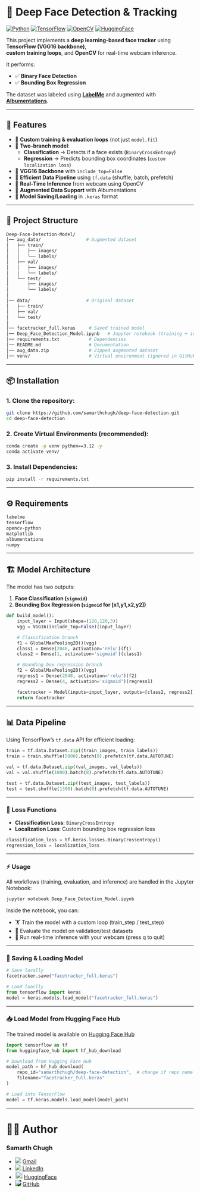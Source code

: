 # 🎯 Deep Face Detection & Tracking

[![Python](https://img.shields.io/badge/Python-3.12-blue)](https://www.python.org/)
[![TensorFlow](https://img.shields.io/badge/TensorFlow-2.x-orange)](https://www.tensorflow.org/)
[![OpenCV](https://img.shields.io/badge/OpenCV-Computer%20Vision-green)](https://opencv.org/)
[![HuggingFace](https://img.shields.io/badge/🤗-Model%20on%20HuggingFace-yellow)](https://huggingface.co/samarthchugh/deep-face-detection)

This project implements a **deep learning-based face tracker** using **TensorFlow (VGG16 backbone)**,  
**custom training loops**, and **OpenCV** for real-time webcam inference.  

It performs:
- ✅ **Binary Face Detection**  
- ✅ **Bounding Box Regression**  

The dataset was labeled using **[LabelMe](https://github.com/wkentaro/labelme)** and augmented with **[Albumentations](https://albumentations.ai/)**.

---

## 🚀 Features
- 🔹 **Custom training & evaluation loops** (not just `model.fit`)
- 🔹 **Two-branch model**:
  - **Classification** → Detects if a face exists (`BinaryCrossEntropy`)
  - **Regression** → Predicts bounding box coordinates (`custom localization loss`)
- 🔹 **VGG16 Backbone** with `include_top=False`
- 🔹 **Efficient Data Pipeline** using `tf.data` (shuffle, batch, prefetch)
- 🔹 **Real-Time Inference** from webcam using OpenCV
- 🔹 **Augmented Data Support** with Albumentations
- 🔹 **Model Saving/Loading** in `.keras` format

---

## 📂 Project Structure
```bash
Deep-Face-Detection-Model/
│── aug_data/                 # Augmented dataset
│   ├── train/
│   │   ├── images/
│   │   └── labels/
│   ├── val/
│   │   ├── images/
│   │   └── labels/
│   └── test/
│       ├── images/
│       └── labels/
│
│── data/                     # Original dataset
│   ├── train/
│   ├── val/
│   └── test/
│
│── facetracker_full.keras     # Saved trained model
│── Deep_Face_Detection_Model.ipynb   # Jupyter notebook (training + inference)
│── requirements.txt           # Dependencies
│── README.md                  # Documentation
│── aug_data.zip               # Zipped augmented dataset
│── venv/                      # Virtual environment (ignored in GitHub)
```

---

## 📦 Installation

### 1. Clone the repository:
   ```bash
   git clone https://github.com/samarthchugh/deep-face-detection.git
   cd deep-face-detection
   ```

### 2. Create Virtual Environments (recommended):
```bash
conda create -p venv python==3.12 -y
conda activate venv/
```

### 3. Install Dependencies:
```bash 
pip install -r requirements.txt
```

---

## ⚙️ Requirements
```bash
labelme
tensorflow
opencv-python
matplotlib
albumentations
numpy
```

---

## 🏗️ Model Architecture

The model has two outputs:
1. **Face Classification (`sigmoid`)**
2. **Bounding Box Regression (`sigmoid` for [x1,y1,x2,y2])**
```python
def build_model(): 
    input_layer = Input(shape=(120,120,3))
    vgg = VGG16(include_top=False)(input_layer)

    # Classification branch
    f1 = GlobalMaxPooling2D()(vgg)
    class1 = Dense(2048, activation='relu')(f1)
    class2 = Dense(1, activation='sigmoid')(class1)

    # Bounding box regression branch
    f2 = GlobalMaxPooling2D()(vgg)
    regress1 = Dense(2048, activation='relu')(f2)
    regress2 = Dense(4, activation='sigmoid')(regress1)

    facetracker = Model(inputs=input_layer, outputs=[class2, regress2])
    return facetracker
```

---

## 📊 Data Pipeline
Using TensorFlow’s `tf.data` API for efficient loading:
```python
train = tf.data.Dataset.zip((train_images, train_labels))
train = train.shuffle(5000).batch(8).prefetch(tf.data.AUTOTUNE)

val = tf.data.Dataset.zip((val_images, val_labels))
val = val.shuffle(1000).batch(8).prefetch(tf.data.AUTOTUNE)

test = tf.data.Dataset.zip((test_images, test_labels))
test = test.shuffle(1300).batch(8).prefetch(tf.data.AUTOTUNE)
```

---

### 🧮 Loss Functions
- **Classification Loss**: `BinaryCrossEntropy`
- **Localization Loss**: Custom bounding box regression loss
``` python
classification_loss = tf.keras.losses.BinaryCrossentropy()
regression_loss = localization_loss
```

---

### ⚡ Usage
All workflows (training, evaluation, and inference) are handled in the Jupyter Notebook:
``` bash
jupyter notebook Deep_Face_Detection_Model.ipynb
```
Inside the notebook, you can:
- 🏋️ Train the model with a custom loop (train_step / test_step)
- 🔎 Evaluate the model on validation/test datasets
- 🎥 Run real-time inference with your webcam (press q to quit)

---

### 💾 Saving & Loading Model
```python
# Save locally
facetracker.save("facetracker_full.keras")

# Load loaclly
from tensorflow import keras
model = keras.models.load_model("facetracker_full.keras")
```

---

### 📥 Load Model from Hugging Face Hub
The trained model is available on [Hugging Face Hub](https://huggingface.co/PredatorAlpha/Custom-Face-Tracker-Model)
```python
import tensorflow as tf
from huggingface_hub import hf_hub_download

# Download from Hugging Face Hub
model_path = hf_hub_download(
    repo_id="samarthchugh/deep-face-detection",  # change if repo name differs
    filename="facetracker_full.keras"
)

# Load into TensorFlow
model = tf.keras.models.load_model(model_path)
```

---

# 👨‍💻 Author
### Samarth Chugh

- <img src="https://img.icons8.com/color/20/000000/gmail-new.png"/> [Gmail](mailto:samarthchugh049@gmail.com)  
- <img src="https://img.icons8.com/color/20/000000/linkedin.png"/> [LinkedIn](https://www.linkedin.com/in/-samarthchugh/)  
- <img src="https://huggingface.co/front/assets/huggingface_logo-noborder.svg" width="20"/> [HuggingFace](https://huggingface.co/PredatorAlpha)  
- <img src="https://img.icons8.com/ios-glyphs/20/ffffff/github.png" style="background:black; border-radius:3px;"/> [GitHub](https://github.com/samarthchugh)  